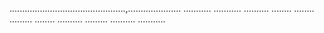 ..............................................,.....................
...........
...........
..........
........
........
.........
........
..........
.........
..........
...........

